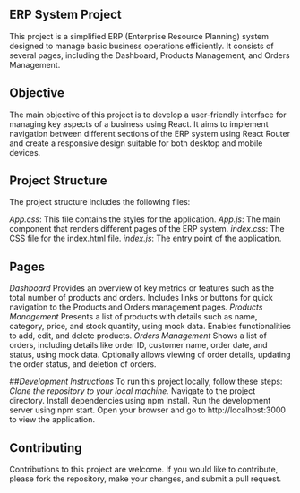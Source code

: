 ## ERP System Project

This project is a simplified ERP (Enterprise Resource Planning) system designed to manage basic business operations efficiently. It consists of several pages, including the Dashboard, Products Management, and Orders Management.

## Objective

The main objective of this project is to develop a user-friendly interface for managing key aspects of a business using React. It aims to implement navigation between different sections of the ERP system using React Router and create a responsive design suitable for both desktop and mobile devices.

## Project Structure

The project structure includes the following files:

_App.css_: This file contains the styles for the application.
_App.js_: The main component that renders different pages of the ERP system.
_index.css_: The CSS file for the index.html file.
_index.js_: The entry point of the application.

## Pages

_Dashboard_
Provides an overview of key metrics or features such as the total number of products and orders.
Includes links or buttons for quick navigation to the Products and Orders management pages.
_Products Management_
Presents a list of products with details such as name, category, price, and stock quantity, using mock data.
Enables functionalities to add, edit, and delete products.
_Orders Management_
Shows a list of orders, including details like order ID, customer name, order date, and status, using mock data.
Optionally allows viewing of order details, updating the order status, and deletion of orders.


##_Development Instructions_
To run this project locally, follow these steps:
_Clone the repository to your local machine._
Navigate to the project directory.
Install dependencies using npm install.
Run the development server using npm start.
Open your browser and go to http://localhost:3000 to view the application.

## Contributing

Contributions to this project are welcome. If you would like to contribute, please fork the repository, make your changes, and submit a pull request.
